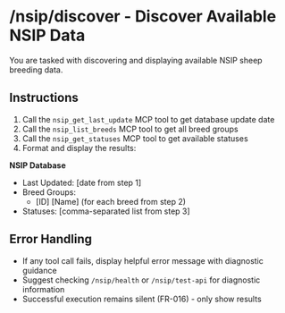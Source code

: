 # /nsip/discover - Discover Available NSIP Data

You are tasked with discovering and displaying available NSIP sheep breeding data.

## Instructions

1. Call the `nsip_get_last_update` MCP tool to get database update date
2. Call the `nsip_list_breeds` MCP tool to get all breed groups
3. Call the `nsip_get_statuses` MCP tool to get available statuses
4. Format and display the results:

**NSIP Database**
- Last Updated: [date from step 1]
- Breed Groups:
  - [ID] [Name] (for each breed from step 2)
- Statuses: [comma-separated list from step 3]

## Error Handling

- If any tool call fails, display helpful error message with diagnostic guidance
- Suggest checking `/nsip/health` or `/nsip/test-api` for diagnostic information
- Successful execution remains silent (FR-016) - only show results

